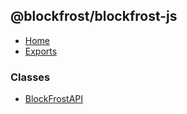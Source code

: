 ## @blockfrost/blockfrost-js

- [Home](../wiki/Home)
- [Exports](../wiki/Exports)

### Classes

- [BlockFrostAPI](../wiki/Class-BlockFrostAPI)
